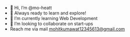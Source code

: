 - 👋 Hi, I’m @mo-heatt
- 👀 Always ready to learn and explore!
- 🌱 I’m currently learning Web Development
- 💞️ I’m looking to collaborate on start-ups
- Reach me via mail mohitkumawat12345613@gmail.com
